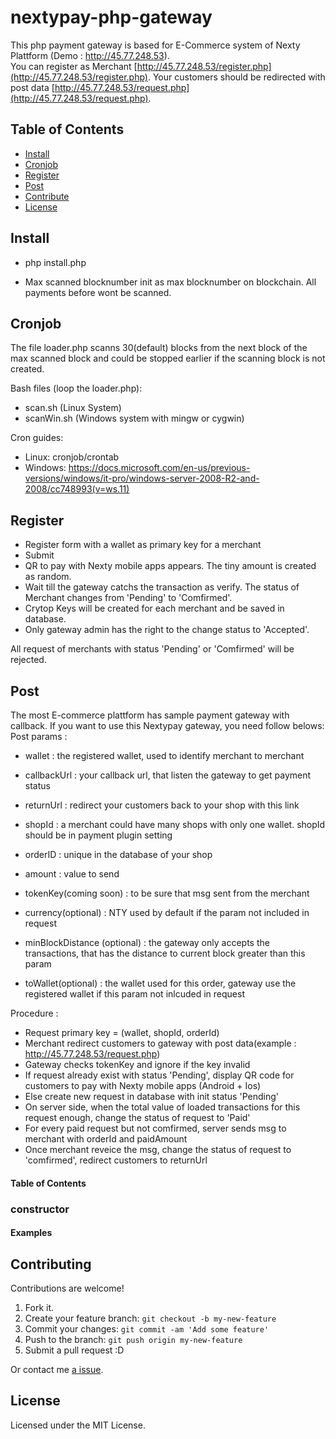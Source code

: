 # nextypay-php-gateway

This php payment gateway is based for E-Commerce system of Nexty Plattform (Demo : http://45.77.248.53).  
You can register as Merchant [http://45.77.248.53/register.php](http://45.77.248.53/register.php).
Your customers should be redirected with post data [http://45.77.248.53/request.php](http://45.77.248.53/request.php).

## Table of Contents

-   [Install](#install)
-   [Cronjob](#cronjob)
-   [Register](#register)
-   [Post](#api)
-   [Contribute](#contribute)
-   [License](#license)

## Install

- php install.php

- Max scanned blocknumber init as max blocknumber on blockchain. All payments before wont be scanned.

## Cronjob

The file loader.php scanns 30(default) blocks from the next block of the max scanned block and could be stopped earlier if 
the scanning block is not created.

Bash files (loop the loader.php):
-  scan.sh (Linux System)
-  scanWin.sh (Windows system with mingw or cygwin)

Cron guides:
-  Linux: cronjob/crontab
-  Windows: https://docs.microsoft.com/en-us/previous-versions/windows/it-pro/windows-server-2008-R2-and-2008/cc748993(v=ws.11)


## Register

-  Register form with a wallet as primary key for a merchant
-  Submit
-  QR to pay with Nexty mobile apps appears. The tiny amount is created as random.
-  Wait till the gateway catchs the transaction as verify. The status of Merchant changes from 'Pending' to 'Comfirmed'.
-  Crytop Keys will be created for each merchant and be saved in database.
-  Only gateway admin has the right to the change status to 'Accepted'.

All request of merchants with status 'Pending' or 'Comfirmed' will be rejected.

## Post

The most E-commerce plattform has sample payment gateway with callback. If you want to use this Nextypay gateway, you need follow belows:  
Post params : 
-   wallet : the registered wallet, used to identify merchant to merchant
-   callbackUrl : your callback url, that listen the gateway to get payment status
-   returnUrl : redirect your customers back to your shop with this link
-   shopId : a merchant could have many shops with only one wallet. shopId should be in payment plugin setting
-   orderID : unique in the database of your shop
-   amount : value to send
-   tokenKey(coming soon) : to be sure that msg sent from the merchant

-   currency(optional) : NTY used by default if the param not included in request
-   minBlockDistance (optional) : the gateway only accepts the transactions, that has the distance to current block greater than this param
-   toWallet(optional) : the wallet used for this order, gateway use the registered wallet if this param not inlcuded in request

Procedure :
-    Request primary key = (wallet, shopId, orderId)
-    Merchant redirect customers to gateway with post data(example : http://45.77.248.53/request.php)
-    Gateway checks tokenKey and ignore if the key invalid
-    If request already exist with status 'Pending', display QR code for customers to pay with Nexty mobile apps (Android + Ios)
-    Else create new request in database with init status 'Pending'
-    On server side, when the total value of loaded transactions for this request enough, change the status of request to 'Paid'
-    For every paid request but not comfirmed, server sends msg to merchant with orderId and paidAmount
-    Once merchant reveice the msg, change the status of request to 'comfirmed', redirect customers to returnUrl

#### Table of Contents

### constructor

#### Examples

## Contributing

Contributions are welcome!

1.  Fork it.
2.  Create your feature branch: `git checkout -b my-new-feature`
3.  Commit your changes: `git commit -am 'Add some feature'`
4.  Push to the branch: `git push origin my-new-feature`
5.  Submit a pull request :D

Or contact me [a issue](https://github.com/bestboyvn87).

## License

Licensed under the MIT License.